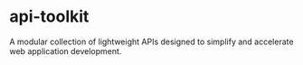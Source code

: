 # api-toolkit
A modular collection of lightweight APIs designed to simplify and accelerate web application development.
